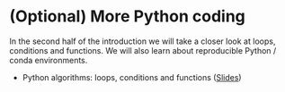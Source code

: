 # (Optional) More Python coding

In the second half of the introduction we will take a closer look at loops, conditions and functions. We will also learn about reproducible Python / conda environments.

* Python algorithms: loops, conditions and functions ([Slides](https://github.com/BiAPoL/Pasteur-NEUBIAS-training-school-on-Bioimage-Analysis/raw/main/docs/20_Python_introduction/Python_algorithms.pdf))
